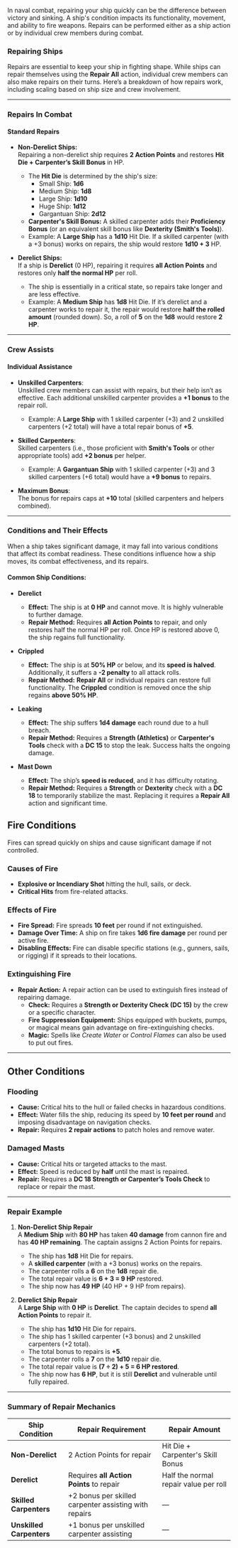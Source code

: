 In naval combat, repairing your ship quickly can be the difference between victory and sinking. A ship's condition impacts its functionality, movement, and ability to fire weapons. Repairs can be performed either as a ship action or by individual crew members during combat.

### **Repairing Ships**

Repairs are essential to keep your ship in fighting shape. While ships can repair themselves using the **Repair All** action, individual crew members can also make repairs on their turns. Here’s a breakdown of how repairs work, including scaling based on ship size and crew involvement.

---

### **Repairs In Combat**

#### **Standard Repairs**

- **Non-Derelict Ships:**  
    Repairing a non-derelict ship requires **2 Action Points** and restores **Hit Die + Carpenter’s Skill Bonus** in HP.
    
    - The **Hit Die** is determined by the ship's size:
        - Small Ship: **1d6**
        - Medium Ship: **1d8**
        - Large Ship: **1d10**
        - Huge Ship: **1d12**
        - Gargantuan Ship: **2d12**
    - **Carpenter's Skill Bonus:** A skilled carpenter adds their **Proficiency Bonus** (or an equivalent skill bonus like **Dexterity (Smith's Tools)**).
    - Example: A **Large Ship** has a **1d10** Hit Die. If a skilled carpenter (with a +3 bonus) works on repairs, the ship would restore **1d10 + 3** HP.
- **Derelict Ships:**  
    If a ship is **Derelict** (0 HP), repairing it requires **all Action Points** and restores only **half the normal HP** per roll.
    
    - The ship is essentially in a critical state, so repairs take longer and are less effective.
    - Example: A **Medium Ship** has **1d8** Hit Die. If it’s derelict and a carpenter works to repair it, the repair would restore **half the rolled amount** (rounded down). So, a roll of **5** on the **1d8** would restore **2 HP**.

---

### **Crew Assists**

#### **Individual Assistance**

- **Unskilled Carpenters**:  
    Unskilled crew members can assist with repairs, but their help isn’t as effective. Each additional unskilled carpenter provides a **+1 bonus** to the repair roll.
    
    - Example: A **Large Ship** with 1 skilled carpenter (+3) and 2 unskilled carpenters (+2 total) will have a total repair bonus of **+5**.
- **Skilled Carpenters**:  
    Skilled carpenters (i.e., those proficient with **Smith's Tools** or other appropriate tools) add **+2 bonus** per helper.
    
    - Example: A **Gargantuan Ship** with 1 skilled carpenter (+3) and 3 skilled carpenters (+6 total) would have a **+9 bonus** to repairs.
- **Maximum Bonus**:  
    The bonus for repairs caps at **+10** total (skilled carpenters and helpers combined).
    

---

### **Conditions and Their Effects**

When a ship takes significant damage, it may fall into various conditions that affect its combat readiness. These conditions influence how a ship moves, its combat effectiveness, and its repairs.

#### **Common Ship Conditions:**

- **Derelict**
    
    - **Effect:** The ship is at **0 HP** and cannot move. It is highly vulnerable to further damage.
    - **Repair Method:** Requires **all Action Points** to repair, and only restores half the normal HP per roll. Once HP is restored above 0, the ship regains full functionality.
- **Crippled**
    
    - **Effect:** The ship is at **50% HP** or below, and its **speed is halved**. Additionally, it suffers a **-2 penalty** to all attack rolls.
    - **Repair Method:** **Repair All** or individual repairs can restore full functionality. The **Crippled** condition is removed once the ship regains **above 50% HP**.
- **Leaking**
    
    - **Effect:** The ship suffers **1d4 damage** each round due to a hull breach.
    - **Repair Method:** Requires a **Strength (Athletics)** or **Carpenter's Tools** check with a **DC 15** to stop the leak. Success halts the ongoing damage.
- **Mast Down**
    
    - **Effect:** The ship’s **speed is reduced**, and it has difficulty rotating.
    - **Repair Method:** Requires a **Strength** or **Dexterity** check with a **DC 18** to temporarily stabilize the mast. Replacing it requires a **Repair All** action and significant time.
## **Fire Conditions**

Fires can spread quickly on ships and cause significant damage if not controlled.

### **Causes of Fire**

- **Explosive or Incendiary Shot** hitting the hull, sails, or deck.
- **Critical Hits** from fire-related attacks.

### **Effects of Fire**

- **Fire Spread:** Fire spreads **10 feet** per round if not extinguished.
- **Damage Over Time:** A ship on fire takes **1d6 fire damage** per round per active fire.
- **Disabling Effects:** Fire can disable specific stations (e.g., gunners, sails, or rigging) if it spreads to their locations.

### **Extinguishing Fire**

- **Repair Action:** A repair action can be used to extinguish fires instead of repairing damage.
    - **Check:** Requires a **Strength or Dexterity Check (DC 15)** by the crew or a specific character.
    - **Fire Suppression Equipment:** Ships equipped with buckets, pumps, or magical means gain advantage on fire-extinguishing checks.
    - **Magic:** Spells like _Create Water_ or _Control Flames_ can also be used to put out fires.

---

## **Other Conditions**

### **Flooding**

- **Cause:** Critical hits to the hull or failed checks in hazardous conditions.
- **Effect:** Water fills the ship, reducing its speed by **10 feet per round** and imposing disadvantage on navigation checks.
- **Repair:** Requires **2 repair actions** to patch holes and remove water.

### **Damaged Masts**

- **Cause:** Critical hits or targeted attacks to the mast.
- **Effect:** Speed is reduced by **half** until the mast is repaired.
- **Repair:** Requires a **DC 18 Strength or Carpenter’s Tools Check** to replace or repair the mast.
---

### **Repair Example**

1. **Non-Derelict Ship Repair**  
    A **Medium Ship** with **80 HP** has taken **40 damage** from cannon fire and has **40 HP remaining**. The captain assigns 2 Action Points for repairs.
    
    - The ship has **1d8** Hit Die for repairs.
    - A **skilled carpenter** (with a +3 bonus) works on the repairs.
    - The carpenter rolls a **6** on the **1d8** repair die.
    - The total repair value is **6 + 3 = 9 HP** restored.
    - The ship now has **49 HP** (40 HP + 9 HP from repairs).
2. **Derelict Ship Repair**  
    A **Large Ship** with **0 HP** is **Derelict**. The captain decides to spend **all Action Points** to repair it.
    
    - The ship has **1d10** Hit Die for repairs.
    - The ship has 1 skilled carpenter (+3 bonus) and 2 unskilled carpenters (+2 total).
    - The total bonus to repairs is **+5**.
    - The carpenter rolls a **7** on the **1d10** repair die.
    - The total repair value is **(7 ÷ 2) + 5 = 6 HP restored**.
    - The ship now has **6 HP**, but it is still **Derelict** and vulnerable until fully repaired.

---

### **Summary of Repair Mechanics**

|**Ship Condition**|**Repair Requirement**|**Repair Amount**|
|---|---|---|
|**Non-Derelict**|2 Action Points for repair|Hit Die + Carpenter's Skill Bonus|
|**Derelict**|Requires **all Action Points** to repair|Half the normal repair value per roll|
|**Skilled Carpenters**|+2 bonus per skilled carpenter assisting with repairs|—|
|**Unskilled Carpenters**|+1 bonus per unskilled carpenter assisting|—|